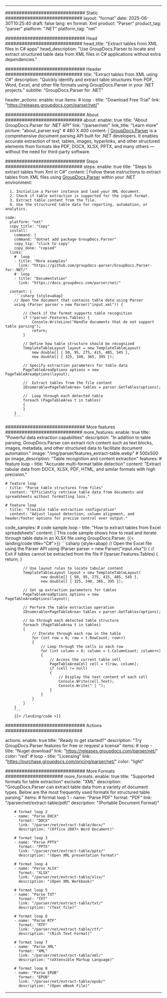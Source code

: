 


---
############################# Static ############################
layout: "format"
date:  2025-06-30T10:25:40
draft: false
lang: en
format: Xml
product: "Parser"
product_tag: "parser"
platform: ".NET"
platform_tag: "net"

############################# Head ############################
head_title: "Extract tables from XML files in C# apps"
head_description: "Use GroupDocs.Parser to locate and extract structured table data from XML files in C# applications without extra dependencies."

############################# Header ############################
title: "Extract tables from XML using C#" 
description: "Quickly identify and extract table structures from PDF, Word, Excel, and other file formats using GroupDocs.Parser in your .NET projects."
subtitle: "GroupDocs.Parser for .NET" 

header_actions:
  enable: true
  items:
    #  loop
    - title: "Download Free Trial"
      link: "https://releases.groupdocs.com/parser/net/"
      
############################# About ############################
about:
    enable: true
    title: "About GroupDocs.Parser for .NET API"
    link: "/parser/net/"
    link_title: "Learn more"
    picture: "about_parser.svg" # 480 X 400
    content: |
       [GroupDocs.Parser](/parser/net/) is a comprehensive document parsing API built for .NET developers. It enables accurate extraction of text, tables, images, hyperlinks, and other structured elements from formats like PDF, DOCX, XLSX, PPTX, and many others — without the need for third-party software.

############################# Steps ############################
steps:
    enable: true
    title: "Steps to extract tables from Xml in C#"
    content: |
      Follow these instructions to extract tables from XML files using [GroupDocs.Parser](/parser/net/) within your .NET environment:
      
      1. Initialize a Parser instance and load your XML document.
      2. Check if table extraction is supported for the input format.
      3. Extract table content from the file.
      4. Use the structured table data for reporting, automation, or analytics.
   
    code:
      platform: "net"
      copy_title: "Copy"
      install:
        command: |
        command: "dotnet add package GroupDocs.Parser"
        copy_tip: "click to copy"
        copy_done: "copied"
      links:
        #  loop
        - title: "More examples"
          link: "https://github.com/groupdocs-parser/GroupDocs.Parser-for-.NET/"
        #  loop
        - title: "Documentation"
          link: "https://docs.groupdocs.com/parser/net/"
          
      content: |
        ```csharp {style=abap}
        // Open the document that contains table data using Parser
        using (Parser parser = new Parser("input.xml")) {

            // Check if the format supports table recognition
            if (!parser.Features.Tables) {
                Console.WriteLine("Handle documents that do not support table parsing");
                return;
            }

            // Define how table structure should be recognized
            TemplateTableLayout layout = new TemplateTableLayout(
                new double[] { 50, 95, 275, 415, 485, 545 },
                new double[] { 325, 340, 365, 395 });

            // Specify extraction parameters for table data
            PageTableAreaOptions options = new PageTableAreaOptions(layout);

            //  Extract tables from the file content
            IEnumerable<PageTableArea> tables = parser.GetTables(options);

            //  Loop through each detected table
            foreach (PageTableArea t in tables)
            {
            }
        }
        ```  

############################# More features ############################
more_features:
  enable: true
  title: "Powerful data extraction capabilities"
  description: "In addition to table parsing, GroupDocs.Parser can extract rich content such as text blocks, images, metadata, and other structured data to facilitate document automation."
  image: "/img/parser/features_extract-table.webp" # 500x500 px
  image_description: "Table recognition and content extraction"
  features:
    # feature loop
    - title: "Accurate multi-format table detection"
      content: "Extract tabular data from DOCX, XLSX, PDF, HTML, and similar formats with high precision."

    # feature loop
    - title: "Parse table structures from files"
      content: "Efficiently retrieve table data from documents and spreadsheets without formatting loss."

    # feature loop
    - title: "Flexible table extraction configuration"
      content: "Adjust layout detection, column alignment, and header/footer options for precise control over output."
      
  code_samples:
    # code sample loop
    - title: "How to extract tables from Excel spreadsheets"
      content: |
        This code sample shows how to read and iterate through table data in an XLSX file using GroupDocs.Parser.
        {{< landing/code title="C#">}}
        ```csharp {style=abap}
        //  Open the Excel file using the Parser API
        using (Parser parser = new Parser("input.xlsx"))
        {
            // Exit if tables cannot be extracted from the file
            if (!parser.Features.Tables)
            {
                return;
            }

            // Use layout rules to locate tabular content
            TemplateTableLayout layout = new TemplateTableLayout(
                    new double[] { 50, 95, 275, 415, 485, 545 },
                    new double[] { 325, 340, 365, 395 });

            // Set up extraction parameters for tables
            PageTableAreaOptions options = new PageTableAreaOptions(layout);

            // Perform the table extraction operation
            IEnumerable<PageTableArea> tables = parser.GetTables(options);

            // Go through each detected table structure
            foreach (PageTableArea t in tables)
            {
                // Iterate through each row in the table
                for (int row = 0; row < t.RowCount; row++)
                {
                    // Loop through the cells in each row
                    for (int column = 0; column < t.ColumnCount; column++)
                    {
                        // Access the current table cell
                        PageTableAreaCell cell = t[row, column];
                        if (cell != null)
                        {
                            // Display the text content of each cell
                            Console.Write(cell.Text);
                            Console.Write(" | ");
                        }
                    }
                }
            }
        }
        ```
        {{< /landing/code >}}


############################# Actions ############################

actions:
  enable: true
  title: "Ready to get started?"
  description: "Try GroupDocs.Parser features for free or request a license"
  items:
    #  loop
    - title: "Nuget download"
      link: "https://releases.groupdocs.com/parser/net/"
      color: "red"
        #  loop
    - title: "Licensing"
      link: "https://purchase.groupdocs.com/pricing/parser/net/"
      color: "light"


############################# More Formats #####################
more_formats:
    enable: true
    title: "Supported formats for table extraction"
    exclude: "XML"
    description: "GroupDocs.Parser can extract table data from a variety of document types. Below are the most frequently used formats for structured table parsing."
    items: 
        # format loop 1
        - name: "Parse PDF"
          format: "PDF"
          link: "/parser/net/extract-table/pdf/"
          description: "(Portable Document Format)"
          
        # format loop 2
        - name: "Parse DOCX"
          format: "DOCX"
          link: "/parser/net/extract-table/docx/"
          description: "(Office 2007+ Word Document)"
          
        # format loop 3
        - name: "Parse PPTX"
          format: "PPTX"
          link: "/parser/net/extract-table/pptx/"
          description: "(Open XML presentation Format)"
          
        # format loop 4
        - name: "Parse XLSX"
          format: "XLSX"
          link: "/parser/net/extract-table/xlsx/"
          description: "(Open XML Workbook)"
          
        # format loop 5
        - name: "Parse TXT"
          format: "TXT"
          link: "/parser/net/extract-table/txt/"
          description: "(Text file)"
          
        # format loop 6
        - name: "Parse RTF"
          format: "RTF"
          link: "/parser/net/extract-table/rtf/"
          description: "(Rich Text Format)"
          
        # format loop 7
        - name: "Parse XML"
          format: "XML"
          link: "/parser/net/extract-table/xml/"
          description: "(eXtensible Markup Language)"
          
        # format loop 8
        - name: "Parse EPUB"
          format: "EPUB"
          link: "/parser/net/extract-table/epub/"
          description: "(Open eBook File)"
         
          

---